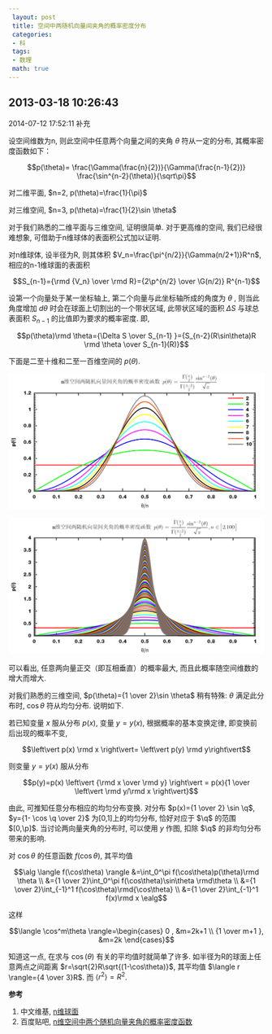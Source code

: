 ```yaml
---
 layout: post
 title: 空间中两随机向量间夹角的概率密度分布
 categories:
 - 科
 tags:
 - 数理
 math: true
---
```


## 2013-03-18 10:26:43<br>
   2014-07-12 17:52:11 补充

设空间维数为n, 则此空间中任意两个向量之间的夹角 $\theta$ 符从一定的分布, 其概率密度函数如下：

$$p(\theta)= \frac{\Gamma(\frac{n}{2})}{\Gamma(\frac{n-1}{2})} \frac{\sin^{n-2}(\theta)}{\sqrt\pi}$$

对二维平面, $n=2, p(\theta)=\frac{1}{\pi}$

对三维空间, $n=3, p(\theta)=\frac{1}{2}\sin \theta$

对于我们熟悉的二维平面与三维空间, 证明很简单. 对于更高维的空间, 我们已经很难想象, 可借助于n维球体的表面积公式加以证明.

对n维球体, 设半径为R, 则其体积 $V_n=\frac{\pi^{n/2}}{\Gamma(n/2+1)}R^n$,
相应的n-1维球面的表面积

$$S_{n-1}={\rmd {V_n} \over \rmd R}={2\p^{n/2} \over \G(n/2)} R^{n-1}$$

设第一个向量处于某一坐标轴上, 第二个向量与此坐标轴所成的角度为 $\theta$ , 则当此角度增加 $d\theta$ 时会在球面上切割出的一个带状区域,
此带状区域的面积 $\Delta S$ 与球总表面积 $S_{n-1}$ 的比值即为要求的概率密度. 即,

$$p(\theta)\rmd \theta={\Delta S \over S_{n-1} }={S_{n-2}(R\sin\theta)R \rmd \theta \over S_{n-1}(R)}$$

下面是二至十维和二至一百维空间的 $p(\theta)$.

![](/pic/2013-03-18_2-10.png)

![](/pic/2013-03-18_2-100.png)

可以看出, 任意两向量正交（即互相垂直）的概率最大, 而且此概率随空间维数的增大而增大.

对我们熟悉的三维空间, $p(\theta)={1 \over 2}\sin \theta$ 稍有特殊: $\theta$ 满足此分布时, $\cos\theta$ 符从均匀分布. 说明如下.

若已知变量 $x$ 服从分布 $p(x)$, 变量 $y=y(x)$, 根据概率的基本变换定律, 即变换前后出现的概率不变,

$$\left\vert p(x) \rmd x \right\vert= \left\vert p(y) \rmd y\right\vert$$

则变量 $y=y(x)$ 服从分布

$$p(y)=p(x) \left\vert {\rmd x \over \rmd y} \right\vert = p(x){1 \over \left\vert \rmd y/\rmd x \right\vert}$$

由此, 可推知任意分布相应的均匀分布变换. 对分布 $p(x)={1 \over 2} \sin \q$, $y={1- \cos \q \over 2}$ 为[0,1]上的均匀分布, 恰好对应于 $\q$ 的范围 $[0,\p]$.
当讨论两向量夹角的分布时, 可以使用 $y$ 作图, 扣除 $\q$ 的非均匀分布带来的影响.

对 $\cos\theta$ 的任意函数 $f(\cos\theta)$, 其平均值

$$\alg
\langle f(\cos\theta) \rangle &=\int_0^\pi f(\cos\theta)p(\theta)\rmd \theta \\
&={1 \over 2}\int_0^\pi f(\cos\theta)\sin\theta \rmd\theta \\
&={1 \over 2}\int_{-1}^1 f(\cos\theta)\rmd{\cos\theta} \\
&={1 \over 2}\int_{-1}^1 f(x)\rmd x
\ealg$$

这样

$$\langle \cos^m\theta \rangle=\begin{cases}
 0              , &m=2k+1  \\
 {1 \over m+1 }, &m=2k
\end{cases}$$

知道这一点, 在求与 $\cos(\theta)$ 有关的平均值时就简单了许多.
如半径为R的球面上任意两点之间距离 $r=\sqrt{2}R\sqrt{(1-\cos\theta)}$, 其平均值 $\langle r \rangle={4 \over 3}R$. 而 $\langle r^2 \rangle=R^2$.

**参考**

1. 中文维基, [n维球面](http://zh.wikipedia.org/wiki/N%E7%BB%B4%E7%90%83%E9%9D%A2)
2. 百度贴吧, [n维空间中两个随机向量夹角的概率密度函数](http://tieba.baidu.com/p/1651455266)
